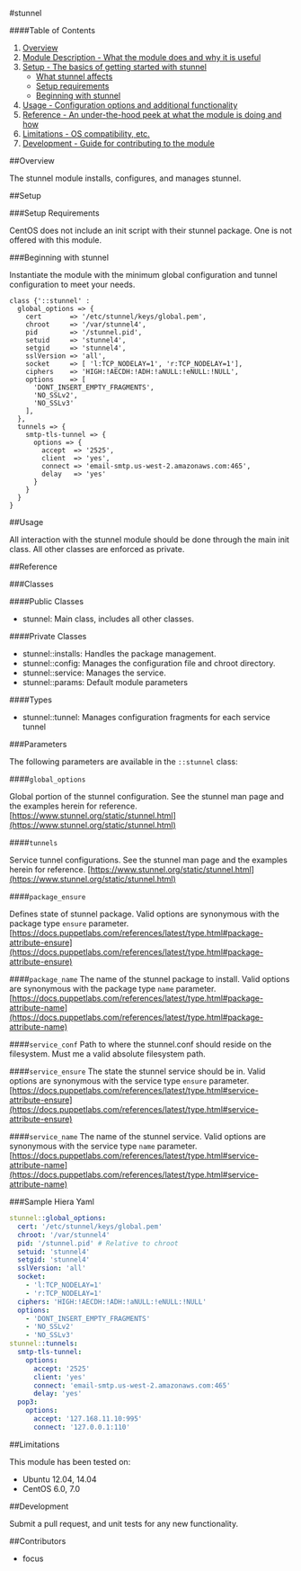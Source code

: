 #stunnel

####Table of Contents

1. [Overview](#overview)
2. [Module Description - What the module does and why it is useful](#module-description)
3. [Setup - The basics of getting started with stunnel](#setup)
    * [What stunnel affects](#what-stunnel-affects)
    * [Setup requirements](#setup-requirements)
    * [Beginning with stunnel](#beginning-with-stunnel)
4. [Usage - Configuration options and additional functionality](#usage)
5. [Reference - An under-the-hood peek at what the module is doing and how](#reference)
5. [Limitations - OS compatibility, etc.](#limitations)
6. [Development - Guide for contributing to the module](#development)

##Overview

The stunnel module installs, configures, and manages stunnel.

##Setup

###Setup Requirements

CentOS does not include an init script with their stunnel package. One is not
offered with this module.

###Beginning with stunnel

Instantiate the module with the minimum global configuration and tunnel
configuration to meet your needs.

```puppet
class {'::stunnel' :
  global_options => {
    cert       => '/etc/stunnel/keys/global.pem',
    chroot     => '/var/stunnel4',
    pid        => '/stunnel.pid',
    setuid     => 'stunnel4',
    setgid     => 'stunnel4',
    sslVersion => 'all',
    socket     => [ 'l:TCP_NODELAY=1', 'r:TCP_NODELAY=1'],
    ciphers    => 'HIGH:!AECDH:!ADH:!aNULL:!eNULL:!NULL',
    options    => [
      'DONT_INSERT_EMPTY_FRAGMENTS',
      'NO_SSLv2',
      'NO_SSLv3'
    ],
  },
  tunnels => {
    smtp-tls-tunnel => {
      options => {
        accept  => '2525',
        client  => 'yes',
        connect => 'email-smtp.us-west-2.amazonaws.com:465',
        delay   => 'yes'
      }
    }
  }
}
```

##Usage

All interaction with the stunnel module should be done through the main init class. All other classes are enforced as private.

##Reference

###Classes

####Public Classes

* stunnel: Main class, includes all other classes.

####Private Classes

* stunnel::installs: Handles the package management.
* stunnel::config: Manages the configuration file and chroot directory.
* stunnel::service: Manages the service.
* stunnel::params: Default module parameters

####Types
* stunnel::tunnel: Manages configuration fragments for each service tunnel

###Parameters

The following parameters are available in the `::stunnel` class:

####`global_options`

Global portion of the stunnel configuration. See the stunnel man page and the examples herein for reference.
[https://www.stunnel.org/static/stunnel.html](https://www.stunnel.org/static/stunnel.html)

####`tunnels`

Service tunnel configurations. See the stunnel man page and the examples herein for reference.
[https://www.stunnel.org/static/stunnel.html](https://www.stunnel.org/static/stunnel.html)

####`package_ensure`

Defines state of stunnel package. Valid options are synonymous with the package type `ensure` parameter.
[https://docs.puppetlabs.com/references/latest/type.html#package-attribute-ensure](https://docs.puppetlabs.com/references/latest/type.html#package-attribute-ensure)

####`package_name`
The name of the stunnel package to install. Valid options are synonymous with the package type `name` parameter.
[https://docs.puppetlabs.com/references/latest/type.html#package-attribute-name](https://docs.puppetlabs.com/references/latest/type.html#package-attribute-name)

####`service_conf`
Path to where the stunnel.conf should reside on the filesystem. Must me a valid absolute filesystem path.

####`service_ensure`
The state the stunnel service should be in. Valid options are synonymous with the service type `ensure` parameter.
[https://docs.puppetlabs.com/references/latest/type.html#service-attribute-ensure](https://docs.puppetlabs.com/references/latest/type.html#service-attribute-ensure)

####`service_name`
The name of the stunnel service. Valid options are synonymous with the service type `name` parameter.
[https://docs.puppetlabs.com/references/latest/type.html#service-attribute-name](https://docs.puppetlabs.com/references/latest/type.html#service-attribute-name)

###Sample Hiera Yaml

```yaml
stunnel::global_options:
  cert: '/etc/stunnel/keys/global.pem'
  chroot: '/var/stunnel4'
  pid: '/stunnel.pid' # Relative to chroot
  setuid: 'stunnel4'
  setgid: 'stunnel4'
  sslVersion: 'all'
  socket:
    - 'l:TCP_NODELAY=1'
    - 'r:TCP_NODELAY=1'
  ciphers: 'HIGH:!AECDH:!ADH:!aNULL:!eNULL:!NULL'
  options:
    - 'DONT_INSERT_EMPTY_FRAGMENTS'
    - 'NO_SSLv2'
    - 'NO_SSLv3'
stunnel::tunnels:
  smtp-tls-tunnel:
    options:
      accept: '2525'
      client: 'yes'
      connect: 'email-smtp.us-west-2.amazonaws.com:465'
      delay: 'yes'
  pop3:
    options:
      accept: '127.168.11.10:995'
      connect: '127.0.0.1:110'
```

##Limitations

This module has been tested on:
* Ubuntu 12.04, 14.04
* CentOS 6.0, 7.0

##Development

Submit a pull request, and unit tests for any new functionality.

##Contributors
* focus
